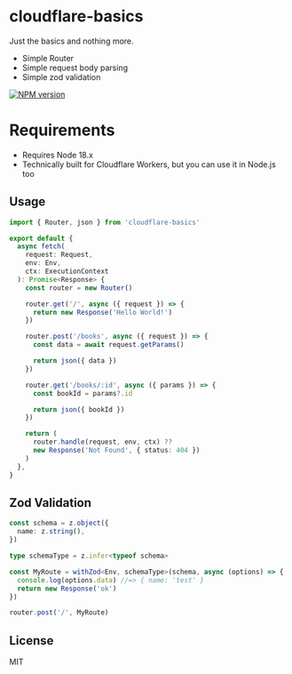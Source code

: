 # cloudflare-basics

Just the basics and nothing more.

- Simple Router
- Simple request body parsing
- Simple zod validation

[![NPM version](https://img.shields.io/npm/v/cloudflare-basics?color=a1b858&label=)](https://www.npmjs.com/package/cloudflare-basics)

# Requirements

- Requires Node 18.x
- Technically built for Cloudflare Workers, but you can use it in Node.js too

## Usage

```ts
import { Router, json } from 'cloudflare-basics'

export default {
  async fetch(
    request: Request,
    env: Env,
    ctx: ExecutionContext
  ): Promise<Response> {
    const router = new Router()

    router.get('/', async ({ request }) => {
      return new Response('Hello World!')
    })

    router.post('/books', async ({ request }) => {
      const data = await request.getParams()

      return json({ data })
    })

    router.get('/books/:id', async ({ params }) => {
      const bookId = params?.id

      return json({ bookId })
    })

    return (
      router.handle(request, env, ctx) ??
      new Response('Not Found', { status: 404 })
    )
  },
}
```

## Zod Validation

```ts
const schema = z.object({
  name: z.string(),
})

type schemaType = z.infer<typeof schema>

const MyRoute = withZod<Env, schemaType>(schema, async (options) => {
  console.log(options.data) //=> { name: 'test' }
  return new Response('ok')
})

router.post('/', MyRoute)
```

## License

MIT
